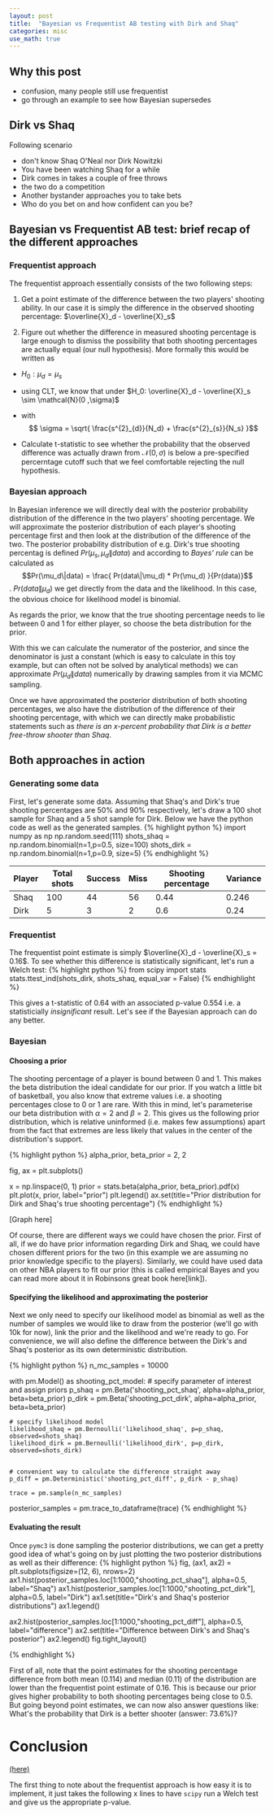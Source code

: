 ```yaml
---
layout: post
title:  "Bayesian vs Frequentist AB testing with Dirk and Shaq"
categories: misc
use_math: true
---
```

## Why this post
- confusion, many people still use frequentist
- go through an example to see how Bayesian supersedes

## Dirk vs Shaq
Following scenario

- don't know Shaq O'Neal nor Dirk Nowitzki
- You have been watching Shaq for a while
- Dirk comes in takes a couple of free throws
- the two do a competition
- Another bystander approaches you to take bets
- Who do you bet on and how confident can you be? 

## Bayesian vs Frequentist AB test: brief recap of the different approaches

### Frequentist approach
The frequentist approach essentially consists of the two following steps:
1. Get a point estimate of the difference between the two players' shooting ability. In our case it is simply the difference in the observed shooting percentage: $\overline{X}_d - \overline{X}_s$ 

2. Figure out whether the difference in measured shooting percentage is large enough to dismiss the possibility that both shooting percentages are actually equal (our null hypothesis). More formally this would be written as
- $H_0: \mu_d = \mu_s$
- using CLT, we know that under $H_0: \overline{X}_d - \overline{X}_s \sim \mathcal{N}(0 ,\sigma)$

- with $$ \sigma = \sqrt{ \frac{s^{2}_{d}}{N_d} + \frac{s^{2}_{s}}{N_s} }$$

- Calculate t-statistic to see whether the probability that the observed difference was actually drawn from $\mathcal{N}(0 ,\sigma)$ is below a pre-specified percerntage cutoff such that we feel comfortable rejecting the null hypothesis.
### Bayesian approach

In Bayesian inference we will directly deal with the posterior probability distribution of the difference in the two players' shooting percentage. We will approximate the posterior distribution of each player's shooting percentage first and then look at the distribution of the difference of the two. The posterior probability distribution of e.g. Dirk's true shooting percentag is defined $Pr(\mu_s,\mu_d\|data)$ and according to _Bayes' rule_ can be calculated as $$Pr(\mu_d\|data) = \frac{ Pr(data\|\mu_d) * Pr(\mu_d) }{Pr(data)}$$. $Pr(data\|\mu_d)$ we get directly from the data and the likelihood. In this case, the obvious choice for likelihood model is binomial.

As regards the prior, we know that the true shooting percentage needs to lie between 0 and 1 for either player, so choose the beta distribution for the prior. 

With this we can calculate the numerator of the posterior, and since the denominator is just a constant (which is easy to calculate in this toy example, but can often not be solved by analytical methods) we can approximate $Pr(\mu_d\|data)$ numerically by drawing samples from it via  MCMC sampling. 

Once we have approximated the posterior distribution of both shooting percentages, we also have the distribution of the difference of their shooting percentage, with which we can directly make probabilistic statements such as _there is an x-percent probability that Dirk is a better free-throw shooter than Shaq_.

## Both approaches in action
### Generating some data
First, let's generate some data. Assuming that Shaq's and Dirk's true shooting percentages are 50% and 90% respectively, let's draw a 100 shot sample for Shaq and a 5 shot sample for Dirk.
Below we have the python code as well as the generated samples. 
{% highlight python %}
import numpy as np
np.random.seed(111)
shots_shaq = np.random.binomial(n=1,p=0.5, size=100)
shots_dirk = np.random.binomial(n=1,p=0.9, size=5)
{% endhighlight %}

| Player | Total shots | Success | Miss | Shooting percentage | Variance |
|--------|-------------|---------|------|---------------------|----------|
| Shaq   | 100         | 44      | 56   | 0.44                | 0.246    |
| Dirk   | 5           | 3       | 2    | 0.6                 | 0.24     |


### Frequentist
The frequentist point estimate is simply $\overline{X}_d - \overline{X}_s = 0.16$.
To see whether this difference is statistically significant, let's run a Welch test:
{% highlight python %}
from scipy import stats
stats.ttest_ind(shots_dirk, shots_shaq, equal_var = False)
{% endhighlight %}

This gives a t-statistic of 0.64 with an associated p-value 0.554 i.e. a statisticially _insignificant_ result.
Let's see if the Bayesian approach can do any better.


### Bayesian
#### Choosing a prior
The shooting percentage of a player is bound between 0 and 1. This makes the beta distribution the ideal candidate for our prior. If you watch a little bit of basketball, you also know that extreme values i.e. a shooting percentages close to 0 or 1 are rare. With this in mind, let's parameterise our beta distribution with $\alpha = 2$ and $\beta = 2$. This gives us the following prior distribution, which is relative uninformed (i.e. makes few assumptions) apart from the fact that extremes are less likely that values in the center of the distribution's support.


{% highlight python %}
alpha_prior, beta_prior = 2, 2

fig, ax = plt.subplots()

x = np.linspace(0, 1)
prior = stats.beta(alpha_prior, beta_prior).pdf(x)
plt.plot(x, prior, label="prior")
plt.legend()
ax.set(title="Prior distribution for Dirk and Shaq's true shooting percentage")
{% endhighlight %}

[Graph here]

Of course, there are different ways we could have chosen the prior. First of all, if we do have prior information regarding Dirk and Shaq, we could have chosen different priors for the two (in this example we are assuming no prior knowledge specific to the players). Similarly, we could have used data on other NBA players to fit our prior (this is called empirical Bayes and you can read more about it in Robinsons great book here[link]).

#### Specifying the likelihood and approximating the posterior
Next we only need to specify our likelihood model as binomial as well as the number of samples we would like to draw from the posterior (we'll go with 10k for now), link the prior and the likelihood and we're ready to go. For convenience, we will also define the difference between the Dirk's and Shaq's posterior as its own deterministic distribution.

{% highlight python %}
n_mc_samples = 10000

with pm.Model() as shooting_pct_model:
    # specify parameter of interest and assign priors
    p_shaq = pm.Beta('shooting_pct_shaq', alpha=alpha_prior, beta=beta_prior)
    p_dirk = pm.Beta('shooting_pct_dirk', alpha=alpha_prior, beta=beta_prior)
    
    # specify likelihood model
    likelihood_shaq = pm.Bernoulli('likelihood_shaq', p=p_shaq, observed=shots_shaq)
    likelihood_dirk = pm.Bernoulli('likelihood_dirk', p=p_dirk, observed=shots_dirk)
    

    # convenient way to calculate the difference straight away
    p_diff = pm.Deterministic('shooting_pct_diff', p_dirk - p_shaq)
    
    trace = pm.sample(n_mc_samples)

posterior_samples = pm.trace_to_dataframe(trace)
{% endhighlight %}

#### Evaluating the result

Once `pymc3` is done sampling the posterior distributions, we can get a pretty good idea of what's going on by just plotting the two posterior distributions as well as their difference:
{% highlight python %}
fig, (ax1, ax2) = plt.subplots(figsize=(12, 6), nrows=2)
ax1.hist(posterior_samples.loc[1:1000,"shooting_pct_shaq"], alpha=0.5, label="Shaq")
ax1.hist(posterior_samples.loc[1:1000,"shooting_pct_dirk"], alpha=0.5, label="Dirk")
ax1.set(title="Dirk's and Shaq's posterior distributions")
ax1.legend()

ax2.hist(posterior_samples.loc[1:1000,"shooting_pct_diff"], alpha=0.5, label="difference")
ax2.set(title="Difference between Dirk's and Shaq's posterior")
ax2.legend()
fig.tight_layout()

{% endhighlight %}

First of all, note that the point estimates for the shooting percentage difference from both mean (0.114) and median (0.11) of the distribution are lower than the frequentist point estimate of 0.16. This is because our prior gives higher probability to both shooting percentages being close to 0.5.
But going beyond point estimates, we can now also answer questions like: What's the probability that Dirk is a better shooter (answer: 73.6%)?

# Conclusion
[(here)](https://github.com/matsmaiwald/cli_tools/blob/master/git-hist)

The first thing to note about the frequentist approach is how easy it is to implement, it just takes the following x lines to have `scipy` run a Welch test and give us the appropriate p-value.
